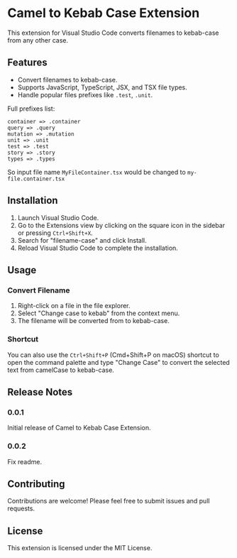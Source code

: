 # Camel to Kebab Case Extension

This extension for Visual Studio Code converts filenames to kebab-case from any other case.

## Features

- Convert filenames to kebab-case.
- Supports JavaScript, TypeScript, JSX, and TSX file types.
- Handle popular files prefixes like `.test`, `.unit`.

Full prefixes list:

```
container => .container
query => .query
mutation => .mutation
unit => .unit
test => .test
story => .story
types => .types
```

So input file name `MyFileContainer.tsx` would be changed to `my-file.container.tsx`

## Installation

1. Launch Visual Studio Code.
2. Go to the Extensions view by clicking on the square icon in the sidebar or pressing `Ctrl+Shift+X`.
3. Search for "filename-case" and click Install.
4. Reload Visual Studio Code to complete the installation.

## Usage

### Convert Filename

1. Right-click on a file in the file explorer.
2. Select "Change case to kebab" from the context menu.
3. The filename will be converted from to kebab-case.

### Shortcut

You can also use the `Ctrl+Shift+P` (Cmd+Shift+P on macOS) shortcut to open the command palette and type "Change Case" to convert the selected text from camelCase to kebab-case.

## Release Notes

### 0.0.1

Initial release of Camel to Kebab Case Extension.

### 0.0.2

Fix readme.

## Contributing

Contributions are welcome! Please feel free to submit issues and pull requests.

## License

This extension is licensed under the MIT License.
